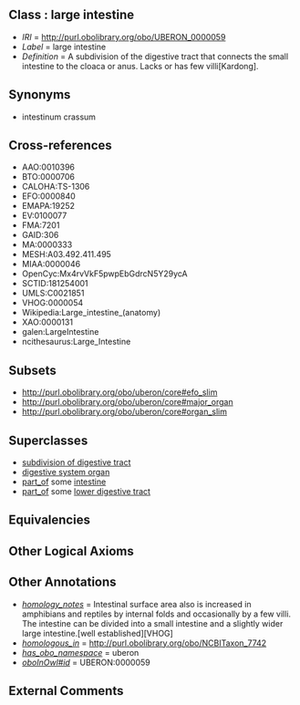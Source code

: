 
## Class : large intestine

 * *IRI* = http://purl.obolibrary.org/obo/UBERON_0000059
 * *Label* = large intestine
 * *Definition* = A subdivision of the digestive tract that connects the small intestine to the cloaca or anus. Lacks or has few villi[Kardong].

## Synonyms

 * intestinum crassum

## Cross-references

 * AAO:0010396
 * BTO:0000706
 * CALOHA:TS-1306
 * EFO:0000840
 * EMAPA:19252
 * EV:0100077
 * FMA:7201
 * GAID:306
 * MA:0000333
 * MESH:A03.492.411.495
 * MIAA:0000046
 * OpenCyc:Mx4rvVkF5pwpEbGdrcN5Y29ycA
 * SCTID:181254001
 * UMLS:C0021851
 * VHOG:0000054
 * Wikipedia:Large_intestine_(anatomy)
 * XAO:0000131
 * galen:LargeIntestine
 * ncithesaurus:Large_Intestine

## Subsets

 * http://purl.obolibrary.org/obo/uberon/core#efo_slim
 * http://purl.obolibrary.org/obo/uberon/core#major_organ
 * http://purl.obolibrary.org/obo/uberon/core#organ_slim

## Superclasses

 * [subdivision of digestive tract](../../UBERON/21/UBERON_0004921.md)
 * [digestive system organ](../../UBERON/65/UBERON_0013765.md)
 * [part_of](../../BFO/50/BFO_0000050.md) some [intestine](../../UBERON/60/UBERON_0000160.md)
 * [part_of](../../BFO/50/BFO_0000050.md) some [lower digestive tract](../../UBERON/07/UBERON_0004907.md)

## Equivalencies


## Other Logical Axioms


## Other Annotations

 * *[homology_notes](../../UBPROP/03/UBPROP_0000003.md)* = Intestinal surface area also is increased in amphibians and reptiles by internal folds and occasionally by a few villi. The intestine can be divided into a small intestine and a slightly wider large intestine.[well established][VHOG]
 * *[homologous_in](../../core#homologous/in/core#homologous_in.md)* = http://purl.obolibrary.org/obo/NCBITaxon_7742
 * *[has_obo_namespace](../../ce/oboInOwl#hasOBONamespace.md)* = uberon
 * *[oboInOwl#id](../../id/oboInOwl#id.md)* = UBERON:0000059

## External Comments

